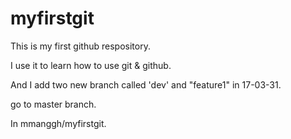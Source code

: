 # myfirstgit

This is my first github respository.

I use it to learn how to use git & github.

And I add two new branch called 'dev' and "feature1" in 17-03-31.

go to master branch.

In mmanggh/myfirstgit.
